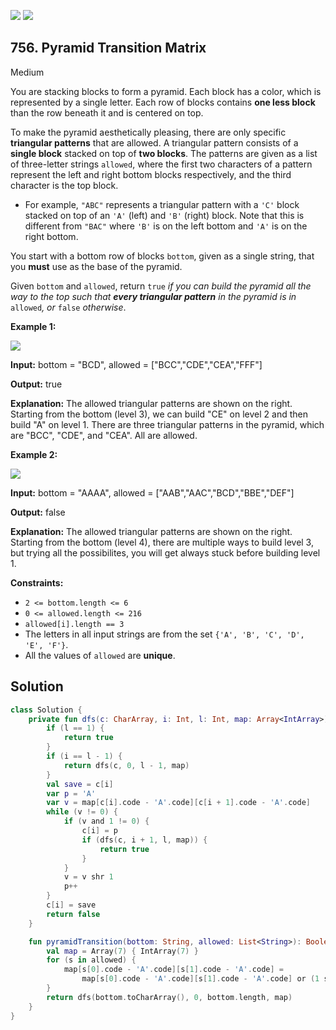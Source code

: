 [![](https://img.shields.io/github/stars/javadev/LeetCode-in-Kotlin?label=Stars&style=flat-square)](https://github.com/javadev/LeetCode-in-Kotlin)
[![](https://img.shields.io/github/forks/javadev/LeetCode-in-Kotlin?label=Fork%20me%20on%20GitHub%20&style=flat-square)](https://github.com/javadev/LeetCode-in-Kotlin/fork)

## 756\. Pyramid Transition Matrix

Medium

You are stacking blocks to form a pyramid. Each block has a color, which is represented by a single letter. Each row of blocks contains **one less block** than the row beneath it and is centered on top.

To make the pyramid aesthetically pleasing, there are only specific **triangular patterns** that are allowed. A triangular pattern consists of a **single block** stacked on top of **two blocks**. The patterns are given as a list of three-letter strings `allowed`, where the first two characters of a pattern represent the left and right bottom blocks respectively, and the third character is the top block.

*   For example, `"ABC"` represents a triangular pattern with a `'C'` block stacked on top of an `'A'` (left) and `'B'` (right) block. Note that this is different from `"BAC"` where `'B'` is on the left bottom and `'A'` is on the right bottom.

You start with a bottom row of blocks `bottom`, given as a single string, that you **must** use as the base of the pyramid.

Given `bottom` and `allowed`, return `true` _if you can build the pyramid all the way to the top such that **every triangular pattern** in the pyramid is in_ `allowed`_, or_ `false` _otherwise_.

**Example 1:**

![](https://assets.leetcode.com/uploads/2021/08/26/pyramid1-grid.jpg)

**Input:** bottom = "BCD", allowed = ["BCC","CDE","CEA","FFF"]

**Output:** true

**Explanation:** The allowed triangular patterns are shown on the right. Starting from the bottom (level 3), we can build "CE" on level 2 and then build "A" on level 1. There are three triangular patterns in the pyramid, which are "BCC", "CDE", and "CEA". All are allowed.

**Example 2:**

![](https://assets.leetcode.com/uploads/2021/08/26/pyramid2-grid.jpg)

**Input:** bottom = "AAAA", allowed = ["AAB","AAC","BCD","BBE","DEF"]

**Output:** false

**Explanation:** The allowed triangular patterns are shown on the right. Starting from the bottom (level 4), there are multiple ways to build level 3, but trying all the possibilites, you will get always stuck before building level 1.

**Constraints:**

*   `2 <= bottom.length <= 6`
*   `0 <= allowed.length <= 216`
*   `allowed[i].length == 3`
*   The letters in all input strings are from the set `{'A', 'B', 'C', 'D', 'E', 'F'}`.
*   All the values of `allowed` are **unique**.

## Solution

```kotlin
class Solution {
    private fun dfs(c: CharArray, i: Int, l: Int, map: Array<IntArray>): Boolean {
        if (l == 1) {
            return true
        }
        if (i == l - 1) {
            return dfs(c, 0, l - 1, map)
        }
        val save = c[i]
        var p = 'A'
        var v = map[c[i].code - 'A'.code][c[i + 1].code - 'A'.code]
        while (v != 0) {
            if (v and 1 != 0) {
                c[i] = p
                if (dfs(c, i + 1, l, map)) {
                    return true
                }
            }
            v = v shr 1
            p++
        }
        c[i] = save
        return false
    }

    fun pyramidTransition(bottom: String, allowed: List<String>): Boolean {
        val map = Array(7) { IntArray(7) }
        for (s in allowed) {
            map[s[0].code - 'A'.code][s[1].code - 'A'.code] =
                map[s[0].code - 'A'.code][s[1].code - 'A'.code] or (1 shl s[2].code - 'A'.code)
        }
        return dfs(bottom.toCharArray(), 0, bottom.length, map)
    }
}
```